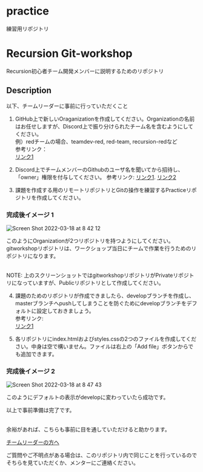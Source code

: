 
# practice

練習用リポジトリ

# Recursion Git-workshop

 Recursion初心者チーム開発メンバーに説明するためのリポジトリ

## Description

 以下、チームリーダーに事前に行っていただくこと

 1. GitHub上で新しいOraganizationを作成してください。Organizationの名前はお任せしますが、Discord上で振り分けられたチーム名を含むようにしてください。  
 例）redチームの場合、teamdev-red, red-team, recursion-redなど  
 参考リンク：  
 [リンク1](https://docs.github.com/ja/organizations/collaborating-with-groups-in-organizations/creating-a-new-organization-from-scratch)

 2. Discord上でチームメンバーのGithubのユーザ名を聞いてから招待し、「owner」権限を付与してください。
 参考リンク:
 [リンク1](https://qiita.com/w_tkmn/items/ee16bf16715f4bbcbd9b).
 [リンク2](https://zenn.dev/acha_n/scraps/345f9fd5028faa)

 3. 課題を作成する用のリモートリポジトリとGitの操作を練習するPracticeリポジトリを作成してください。

### 完成後イメージ 1

 ![Screen Shot 2022-03-18 at 8 42 12](https://user-images.githubusercontent.com/66197642/159035170-a125c64c-ed34-480a-9467-fc4150a3ff1c.png)

 このようにOrganizationが2つリポジトリを持つようにしてください。
 gitworkshopリポジトリは、ワークショップ当日にチームで作業を行うためのリポジトリになります。  
 <br>

 NOTE: 上のスクリーンショットではgitworkshopリポジトリがPrivateリポジトリになっていますが、Publicリポジトリとして作成してください。<br>

 4. 課題のためのリポジトリが作成できましたら、developブランチを作成し、masterブランチへpushしてしまうことを防ぐためにdevelopブランチをデフォルトに設定しておきましょう。  
 参考リンク:  
 [リンク1](https://docs.github.com/ja/repositories/configuring-branches-and-merges-in-your-repository/managing-branches-in-your-repository/changing-the-default-branch)

 5. 各リポジトリにindex.htmlおよびstyles.cssの2つのファイルを作成してください。中身は空で構いません。ファイルは右上の「Add file」ボタンからでも追加できます。

### 完成後イメージ 2

 ![Screen Shot 2022-03-18 at 8 47 43](https://user-images.githubusercontent.com/66197642/159036205-b293a02c-6f7f-48ae-a3d1-b2e8b92e5a51.png)

 このようにデフォルトの表示がdevelopに変わっていたら成功です。<br>

 以上で事前準備は完了です。<br><br>

 余裕があれば、こちらも事前に目を通していただけると助かります。

 [チームリーダーの方へ](https://github.com/recursion-teamdev/git-workshop/blob/main/teamleader.md)

 ご質問やご不明点がある場合は、このリポジトリ内で同じことを行っているのでそちらを見ていただくか、メンターにご連絡ください。<br>
